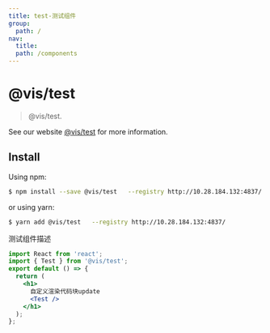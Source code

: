 ```yaml
---
title: test-测试组件
group:
  path: /
nav:
  title:
  path: /components
---
```


# @vis/test

> @vis/test.

See our website [@vis/test](https://umijs.org/plugins/test) for more information.

## Install

Using npm:

```bash
$ npm install --save @vis/test   --registry http://10.28.184.132:4837/
```

or using yarn:

```bash
$ yarn add @vis/test   --registry http://10.28.184.132:4837/
```

测试组件描述

```jsx
import React from 'react';
import { Test } from '@vis/test';
export default () => {
  return (
    <h1>
      自定义渲染代码块update
      <Test />
    </h1>
  );
};
```
